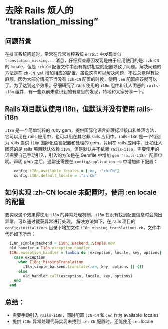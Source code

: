 
# 去除 Rails 烦人的 “translation_missing”

## 问题背景

在排查系统问题时，常常在异常监控系统 `errbit` 中发现类似 `translation_missing...` 消息，仔细探查原因发现是由于应用使用的是: `:zh-CN` 的 locale，但是 `:zh-CN` 配置文件中没有提供相应的配置导致了问题。解决问题的方法是在 `zh-CN.yml` 增加相应的配置，虽说这样可以解决问题，不过总觉得有些麻烦，因为大部分情况下当没有 `:zh-CN` 配置的时候，使用 `:en` 配置应该就可以了。为了达到这个效果，仔细研究了 rails 使用的 `i18n` 组件和让人困惑的 `rails-i18n` 组件，有一些以前未意识到的有意思的发现，特地和大家分享一下。

## Rails 项目默认使用 i18n，但默认并没有使用 rails-i18n

`i18n` 是一个简单纯粹的 ruby gem，提供国际化语言处理标准接口和处理方法，它可以用在 rails 应用中，也可以用在其它非 rails 应用中。rails-i18n 是一个特别为 rails 提供 `i18n` 国际化语言配置和处理的 gem，只用在 rails 应用中。比如让人困惑的是 rails 项目默认依赖 `i18n`，但是默认并不依赖 `rails-i18n`，需要使用的话需要自己手动引入，引入的方法是在 Gemfile 中增加 `gem 'rails-i18n'` 配置申明。声明 gem 之后，通常还需要在 `config/application.rb` 中增加如下配置：

```ruby
    config.i18n.available_locales = [:en, :"zh-CN"]
    config.i18n.default_locale = :"zh-CN"
```

## 如何实现 :zh-CN locale 未配置时，使用 :en locale 的配置

要实现这个效果得使用 `i18n` 的异常处理机制，`i18n` 在没有找到配置信息时会抛出异常，可以通过截获异常进行处理。
解决方法如下，在 rails 项目的 `config/initializers` 目录下增加文件 `i18n_missing_translations.rb`，文件中代码如下所示：

```ruby
  i18n_simple_backend = I18n::Backend::Simple.new
  old_handler = I18n.exception_handler
  I18n.exception_handler = lambda do |exception, locale, key, options|
    case exception
      when I18n::MissingTranslation
        i18n_simple_backend.translate(:en, key, options || {})
      else
        old_handler.call(exception, locale, key, options)
    end
  end
```

## 总结：
  + 需要手动引入 `rails-i18n`，同时配置 `:zh-CN` 和 `:en` 作为 available_locales
  + 提供 `i18n` 异常处理代码实现未找到 `:zh-CN` 配置时，还能使用 `:en` locale
